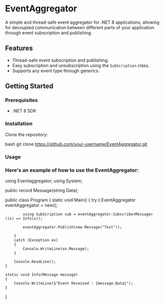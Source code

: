 # EventAggregator

A simple and thread-safe event aggregator for .NET 8 applications, allowing for decoupled communication between different parts of your application through event subscription and publishing.

## Features

- Thread-safe event subscription and publishing.
- Easy subscription and unsubscription using the `SubScription` class.
- Supports any event type through generics.

## Getting Started

### Prerequisites

- .NET 8 SDK

### Installation

Clone the repository:

bash
git clone https://github.com/your-username/EventAggregator.git

### Usage
### Here's an example of how to use the EventAggregator:


using Eventaggregator;
using System;

public record Message(string Data);

public class Program
{
    static void Main()
    {
        try
        {
            EventAggregator eventAggregator = new();

            using SubScription sub = eventAggregator.Subscribe<Message>((x) => Info(x));

            eventAggregator.Publish(new Message("Test"));

        }
        catch (Exception ex)
        {
            Console.WriteLine(ex.Message);
        }

        Console.ReadLine();
    }

    static void Info(Message message)
    {
        Console.WriteLine($"Event Received : {message.Data}");
    }
}
